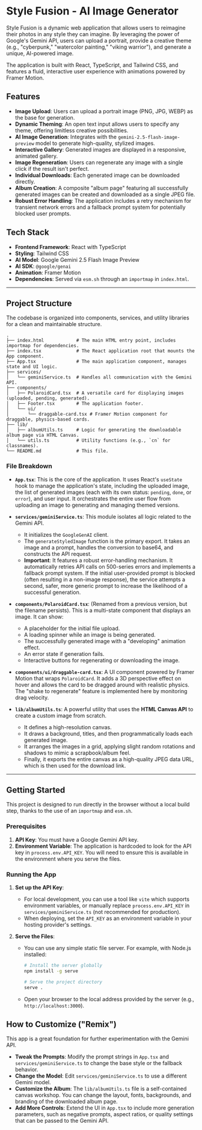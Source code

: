 # Style Fusion - AI Image Generator

Style Fusion is a dynamic web application that allows users to reimagine their photos in any style they can imagine. By leveraging the power of Google's Gemini API, users can upload a portrait, provide a creative theme (e.g., "cyberpunk," "watercolor painting," "viking warrior"), and generate a unique, AI-powered image.

The application is built with React, TypeScript, and Tailwind CSS, and features a fluid, interactive user experience with animations powered by Framer Motion.

## Features

- **Image Upload**: Users can upload a portrait image (PNG, JPG, WEBP) as the base for generation.
- **Dynamic Theming**: An open text input allows users to specify any theme, offering limitless creative possibilities.
- **AI Image Generation**: Integrates with the `gemini-2.5-flash-image-preview` model to generate high-quality, stylized images.
- **Interactive Gallery**: Generated images are displayed in a responsive, animated gallery.
- **Image Regeneration**: Users can regenerate any image with a single click if the result isn't perfect.
- **Individual Downloads**: Each generated image can be downloaded directly.
- **Album Creation**: A composite "album page" featuring all successfully generated images can be created and downloaded as a single JPEG file.
- **Robust Error Handling**: The application includes a retry mechanism for transient network errors and a fallback prompt system for potentially blocked user prompts.

## Tech Stack

- **Frontend Framework**: React with TypeScript
- **Styling**: Tailwind CSS
- **AI Model**: Google Gemini 2.5 Flash Image Preview
- **AI SDK**: `@google/genai`
- **Animation**: Framer Motion
- **Dependencies**: Served via `esm.sh` through an `importmap` in `index.html`.

---

## Project Structure

The codebase is organized into components, services, and utility libraries for a clean and maintainable structure.

```
.
├── index.html            # The main HTML entry point, includes importmap for dependencies.
├── index.tsx             # The React application root that mounts the App component.
├── App.tsx               # The main application component, manages state and UI logic.
├── services/
│   └── geminiService.ts  # Handles all communication with the Gemini API.
├── components/
│   ├── PolaroidCard.tsx  # A versatile card for displaying images (uploaded, pending, generated).
│   ├── Footer.tsx        # The application footer.
│   └── ui/
│       └── draggable-card.tsx # Framer Motion component for draggable, physics-based cards.
├── lib/
│   ├── albumUtils.ts     # Logic for generating the downloadable album page via HTML Canvas.
│   └── utils.ts          # Utility functions (e.g., `cn` for classnames).
└── README.md             # This file.
```

### File Breakdown

- **`App.tsx`**: This is the core of the application. It uses React's `useState` hook to manage the application's state, including the uploaded image, the list of generated images (each with its own status: `pending`, `done`, or `error`), and user input. It orchestrates the entire user flow from uploading an image to generating and managing themed versions.

- **`services/geminiService.ts`**: This module isolates all logic related to the Gemini API.
  - It initializes the `GoogleGenAI` client.
  - The `generateStyledImage` function is the primary export. It takes an image and a prompt, handles the conversion to base64, and constructs the API request.
  - **Important**: It features a robust error-handling mechanism. It automatically retries API calls on 500-series errors and implements a fallback prompt system. If the initial user-provided prompt is blocked (often resulting in a non-image response), the service attempts a second, safer, more generic prompt to increase the likelihood of a successful generation.

- **`components/PolaroidCard.tsx`**: (Renamed from a previous version, but the filename persists). This is a multi-state component that displays an image. It can show:
  - A placeholder for the initial file upload.
  - A loading spinner while an image is being generated.
  - The successfully generated image with a "developing" animation effect.
  - An error state if generation fails.
  - Interactive buttons for regenerating or downloading the image.

- **`components/ui/draggable-card.tsx`**: A UI component powered by Framer Motion that wraps `PolaroidCard`. It adds a 3D perspective effect on hover and allows the card to be dragged around with realistic physics. The "shake to regenerate" feature is implemented here by monitoring drag velocity.

- **`lib/albumUtils.ts`**: A powerful utility that uses the **HTML Canvas API** to create a custom image from scratch.
  - It defines a high-resolution canvas.
  - It draws a background, titles, and then programmatically loads each generated image.
  - It arranges the images in a grid, applying slight random rotations and shadows to mimic a scrapbook/album feel.
  - Finally, it exports the entire canvas as a high-quality JPEG data URL, which is then used for the download link.

---

## Getting Started

This project is designed to run directly in the browser without a local build step, thanks to the use of an `importmap` and `esm.sh`.

### Prerequisites

1.  **API Key**: You must have a Google Gemini API key.
2.  **Environment Variable**: The application is hardcoded to look for the API key in `process.env.API_KEY`. You will need to ensure this is available in the environment where you serve the files.

### Running the App

1.  **Set up the API Key**:
    - For local development, you can use a tool like `vite` which supports environment variables, or manually replace `process.env.API_KEY` in `services/geminiService.ts` (not recommended for production).
    - When deploying, set the `API_KEY` as an environment variable in your hosting provider's settings.

2.  **Serve the Files**:
    - You can use any simple static file server. For example, with Node.js installed:
      ```bash
      # Install the server globally
      npm install -g serve

      # Serve the project directory
      serve .
      ```
    - Open your browser to the local address provided by the server (e.g., `http://localhost:3000`).

## How to Customize ("Remix")

This app is a great foundation for further experimentation with the Gemini API.

- **Tweak the Prompts**: Modify the prompt strings in `App.tsx` and `services/geminiService.ts` to change the base style or the fallback behavior.
- **Change the Model**: Edit `services/geminiService.ts` to use a different Gemini model.
- **Customize the Album**: The `lib/albumUtils.ts` file is a self-contained canvas workshop. You can change the layout, fonts, backgrounds, and branding of the downloaded album page.
- **Add More Controls**: Extend the UI in `App.tsx` to include more generation parameters, such as negative prompts, aspect ratios, or quality settings that can be passed to the Gemini API.
